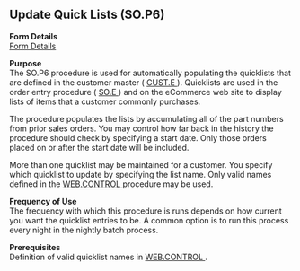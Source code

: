 ##  Update Quick Lists (SO.P6)

<PageHeader />

**Form Details**  
[ Form Details ](SO-P6-1/README.md)   

**Purpose**  
The SO.P6 procedure is used for automatically populating the quicklists that are defined in the customer master ( [ CUST.E ](../../../AR-OVERVIEW/AR-ENTRY/CUST-E/README.md) ). Quicklists are used in the order entry procedure ( [ SO.E ](../../MRK-ENTRY/SO-E/README.md) ) and on the eCommerce web site to display lists of items that a customer commonly purchases.   
  
The procedure populates the lists by accumulating all of the part numbers from
prior sales orders. You may control how far back in the history the procedure
should check by specifying a start date. Only those orders placed on or after
the start date will be included.  
  
More than one quicklist may be maintained for a customer. You specify which quicklist to update by specifying the list name. Only valid names defined in the [ WEB.CONTROL ](../../../ACE-OVERVIEW/ACE-ENTRY/WEB-CONTROL/README.md) procedure may be used. 

**Frequency of Use**  
The frequency with which this procedure is runs depends on how current you
want the quicklist entries to be. A common option is to run this process every
night in the nightly batch process.

**Prerequisites**  
Definition of valid quicklist names in [ WEB.CONTROL ](../../../ACE-OVERVIEW/ACE-ENTRY/WEB-CONTROL/README.md) . 

<badge text= "Version 8.10.57" vertical="middle" />

<PageFooter />